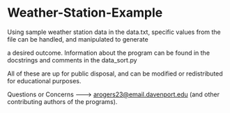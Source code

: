 # Weather-Station-Example

Using sample weather station data in the data.txt, specific values from the file can be handled, and manipulated to generate 

a desired outcome. Information about the program can be found in the docstrings and comments in the data_sort.py

All of these are up for public disposal, and can be modified or redistributed for educational purposes.

Questions or Concerns ---> arogers23@email.davenport.edu (and other contributing authors of the programs).
